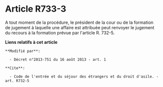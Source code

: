 # Article R733-3

A tout moment de la procédure, le président de la cour ou de la formation de jugement à laquelle une affaire est attribuée
peut renvoyer le jugement du recours à la formation prévue par l'article R. 732-5.

**Liens relatifs à cet article**

	**Modifié par**:

	  - Décret n°2013-751 du 16 août 2013 - art. 1

	**Cite**:

	  - Code de l'entrée et du séjour des étrangers et du droit d'asile. - art. R732-5
